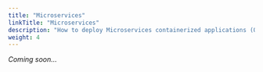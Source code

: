 ```yaml
---
title: "Microservices"
linkTitle: "Microservices"
description: "How to deploy Microservices containerized applications (OnlineBoutique) with score-compose and score-k8s"
weight: 4
---
```


_Coming soon..._
